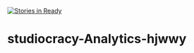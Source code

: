 [![Stories in Ready](https://badge.waffle.io/asu-cis440-summer/studiocracy-analytics-hjwwy.png?label=ready&title=Ready)](https://waffle.io/asu-cis440-summer/studiocracy-analytics-hjwwy)
# studiocracy-Analytics-hjwwy
